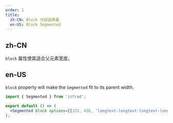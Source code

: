 ```yaml
---
order: 1
title:
  zh-CN: Block 分段选择器
  en-US: Block Segmented
---
```


## zh-CN

`block` 属性使其适合父元素宽度。

## en-US

`block` property will make the `Segmented` fit to its parent width.

```jsx
import { Segmented } from 'infrad';

export default () => (
  <Segmented block options={[123, 456, 'longtext-longtext-longtext-longtext']} />
);
```
